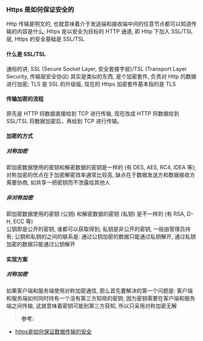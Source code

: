 ### Https 是如何保证安全的
Http 传输是明文的, 也就意味着介于发送端和接收端中间的任意节点都可以知道传输的内容是什么; Https 是以安全为目标的 HTTP 通道, 即 Http 下加入 SSL/TSL 层, Https 的安全基础是 SSL/TSL

#### 什么是 SSL/TSL
通俗的讲, SSL (Secure Socket Layer, 安全套接字层)/TSL (Transport Layer Security, 传输层安全协议) 其实是类似的东西, 是个加密套件, 负责对 Http 的数据进行加密; TLS 是 SSL 的升级版, 现在的 Https 加密套件基本指的是 TLS

#### 传输加密的流程
原先是 HTTP 将数据直接给到 TCP 进行传输, 现在改成 HTTP 将数据给到 SSL/TSL 将数据加密后，再给到 TCP 进行传输。

#### 加密的方式
##### 对称加密
即加密数据使用的密钥和解密数据的密钥是一样的 (有 DES, AES, RC4, IDEA 等); 对称加密的优点在于加密解密效率通常比较高, 缺点在于数据发送方和数据接收方需要协商, 如共享一把密钥而不泄露给其他人
##### 非对称加密
即加密数据使用的密钥 (公钥) 和解密数据的密钥 (私钥) 是不一样的 (有 RSA, D-H, ECC 等)  
公钥即是公开的密钥, 谁都可以获取得到; 私钥是非公开的密钥, 一般由管理员持有; 公钥和私钥的之间的联系是: 通过公钥加密的数据只能通过私钥解开, 通过私钥加密的数据只能通过公钥解开

#### 实现方案
##### 对称加密
如果客户端和服务端使用对称加密通信, 那么首先要解决的第一个问题是: 客户端和服务端如何同时持有一个没有第三方知晓的密钥; 因为密钥需要在客户端和服务端之间传输, 这就意味着密钥可能别第三方获知, 所以只采用对称加密无解

>**参考:**
- [https是如何保证数据传输的安全](https://blog.csdn.net/jasonjwl/article/details/50985271)
